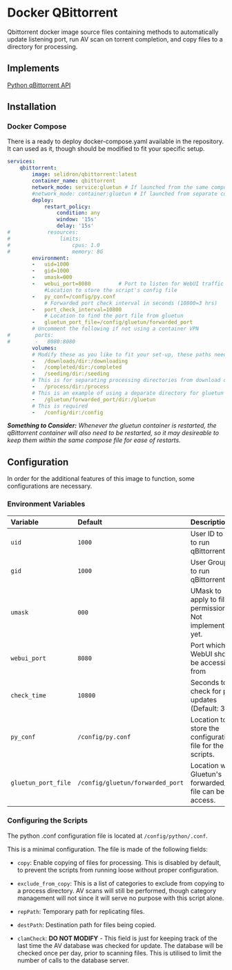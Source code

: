 # Docker QBittorrent
Qbittorrent docker image source files containing methods to automatically update listening port, run AV scan on torrent completion, and copy files to a directory for processing.

## Implements
<a href=https://github.com/rmartin16/qbittorrent-api>Python qBittorrent API</a>

## Installation

### Docker Compose
There is a ready to deploy docker-compose.yaml available in the repository. It can used as it, though should be modified to fit your specific setup.

```yaml
services:
    qbittorrent:
        image: selidron/qbittorrent:latest
        container_name: qbittorrent
        network_mode: service:gluetun # If launched from the same compose file
        #network_mode: container:gluetun # If launched from separate compose files
        deploy:
            restart_policy:
                condition: any
                window: '15s'
                delay: '15s'
#            resources:
#                limits:
#                    cpus: 1.0
#                    memory: 8G
        environment:
        -   uid=1000
        -   gid=1000
        -   umask=000
        -   webui_port=8080         # Port to listen for WebUI traffic
            #Location to store the script's config file
        -   py_conf=/config/py.conf
            # Forwarded port check interval in seconds (10800=3 hrs)
        -   port_check_interval=10800
            # Location to find the port file from gluetun
        -   gluetun_port_file=/config/gluetun/forwarded_port
        # Uncomment the following if not using a container VPN
#        ports:
#        -   8080:8080
        volumes:
        # Modify these as you like to fit your set-up, these paths need to be set in QBittorrent config as well
        -   /downloads/dir:/downloading
        -   /completed/dir:/completed
        -   /seeding/dir:/seeding
        # This is for separating processing directories from download directories
        -   /process/dir:/process
        # This is an example of using a deparate directory for gluetun file
        -   /gluetun/forwarded_port/dir:/gluetun
        # This is required
        -   /config/dir:/config
```

<i><b>Something to Consider:</b> Whenever the gluetun container is restarted, the qBittorrent container will also need to be restarted, so it may desireable to keep them within the same compose file for ease of restarts.</i>

## Configuration
In order for the additional features of this image to function, some configurations are necessary.

### Environment Variables
|   Variable    |   Default |   Description |
|   :------     |   :------ |   :------     |
|   `uid`       |   `1000`  |   User ID to use to run qBittorrent   |
|   `gid`       |   `1000`  |   User Group ID to run qBittorrent |
|   `umask`     |   `000`   |   UMask to apply to file permissions<br>Not implemented yet.  |
|   `webui_port`|   `8080`  |   Port which the WebUI should be accessible from|
|   `check_time`|   `10800` |   Seconds to check for port updates (Default: 3hrs)|
| `py_conf` | `/config/py.conf` | Location to store the configuration file for the scripts. |
| `gluetun_port_file` | `/config/gluetun/forwarded_port` | Location where Gluetun's forwarded_port file can be access. |

### Configuring the Scripts
The python .conf configuration file is located at ```/config/python/.conf```.

This is a minimal configuration. The file is made of the following fields:

- `copy`: Enable copying of files for processing. This is disabled by default, to prevent the scripts from running loose without proper configuration.

- ```exclude_from_copy```: This is a list of categories to exclude from copying to a process directory. AV scans will still be performed, though category management will not since it will serve no purpose with this script alone.

- ```repPath```: Temporary path for replicating files.

- ```destPath```: Destination path for files being copied.

- ```clamCheck```: <b>DO NOT MODIFY</b> - This field is just for keeping track of the last time the AV database was checked for update. The database will be checked once per day, prior to scanning files. This is utilised to limit the number of calls to the database server.
